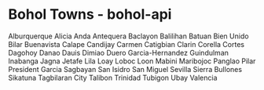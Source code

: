 # Bohol Towns - bohol-api

Alburquerque
Alicia
Anda
Antequera
Baclayon
Balilihan
Batuan
Bien Unido
Bilar
Buenavista
Calape
Candijay
Carmen
Catigbian
Clarin
Corella
Cortes
Dagohoy
Danao
Dauis
Dimiao
Duero
Garcia-Hernandez
Guindulman
Inabanga
Jagna
Jetafe
Lila
Loay
Loboc
Loon
Mabini
Maribojoc
Panglao
Pilar
President Garcia
Sagbayan
San Isidro
San Miguel
Sevilla
Sierra Bullones
Sikatuna
Tagbilaran City
Talibon
Trinidad
Tubigon
Ubay
Valencia
